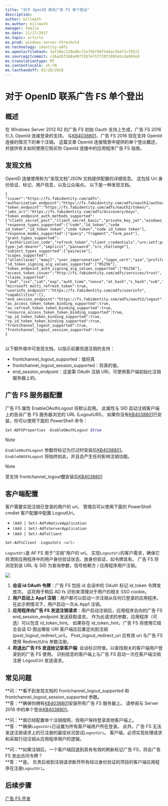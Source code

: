 ```yaml
---
title: "对于 OpenID 联系广告 FS 单个登出"
description: 
author: billmath
ms.author: billmath
manager: femila
ms.date: 11/17/2017
ms.topic: article
ms.prod: windows-server-threshold
ms.technology: identity-adfs
ms.openlocfilehash: 3af10ec139edbc72e75bf80f544ac5b4f1cf9222
ms.sourcegitcommit: c16a2bf1b8a48ff267e71ff29f18b5e5cda003e8
ms.translationtype: MT
ms.contentlocale: zh-CN
ms.lasthandoff: 02/28/2018
---
```

#  <a name="single-log-out-for-openid-connect-with-ad-fs"></a>对于 OpenID 联系广告 FS 单个登出

## <a name="overview"></a>概述
在 Windows Server 2012 R2 的广告 FS 初始 Oauth 支持上生成，广告 FS 2016 引入 OpenId 连接登录的支持。 与[KB4038801](https://support.microsoft.com/en-gb/help/4038801/windows-10-update-kb4038801)，广告 FS 2016 现在支持 OpenId 连接的情况下的单个注销。 这篇文章 OpenId 连接情景中提供的单个登出概述，并提供有关如何使用它购买你 OpenId 连接中的应用程序广告 FS 指南。


## <a name="discovery-doc"></a>发现文档
OpenID 连接使用称为"发现文档"JSON 文档提供配置的详细信息。  这包括 Uri 身份验证、标记、用户信息，以及公众端点。  以下是一种发现文档。

```
{
"issuer":"https://fs.fabidentity.com/adfs",
"authorization_endpoint":"https://fs.fabidentity.com/adfs/oauth2/authorize/",
"token_endpoint":"https://fs.fabidentity.com/adfs/oauth2/token/",
"jwks_uri":"https://fs.fabidentity.com/adfs/discovery/keys",
"token_endpoint_auth_methods_supported":["client_secret_post","client_secret_basic","private_key_jwt","windows_client_authentication"],
"response_types_supported":["code","id_token","code id_token","id_token token","code token","code id_token token"],
"response_modes_supported":["query","fragment","form_post"],
"grant_types_supported":["authorization_code","refresh_token","client_credentials","urn:ietf:params:oauth:grant-type:jwt-bearer","implicit","password","srv_challenge"],
"subject_types_supported":["pairwise"],
"scopes_supported":["allatclaims","email","user_impersonation","logon_cert","aza","profile","vpn_cert","winhello_cert","openid"],
"id_token_signing_alg_values_supported":["RS256"],
"token_endpoint_auth_signing_alg_values_supported":["RS256"],
"access_token_issuer":"http://fs.fabidentity.com/adfs/services/trust",
"claims_supported":["aud","iss","iat","exp","auth_time","nonce","at_hash","c_hash","sub","upn","unique_name","pwd_url","pwd_exp","sid"],
"microsoft_multi_refresh_token":true,
"userinfo_endpoint":"https://fs.fabidentity.com/adfs/userinfo",
"capabilities":[],
"end_session_endpoint":"https://fs.fabidentity.com/adfs/oauth2/logout",
"as_access_token_token_binding_supported":true,
"as_refresh_token_token_binding_supported":true,
"resource_access_token_token_binding_supported":true,
"op_id_token_token_binding_supported":true,
"rp_id_token_token_binding_supported":true,
"frontchannel_logout_supported":true,
"frontchannel_logout_session_supported":true
} 
 
```



以下额外值中可发现文档，以指示前置信道注销的支持：

- frontchannel_logout_supported：值将真
- frontchannel_logout_session_supported：将真的值。
- end_session_endpoint：这是第 OAuth 注销 URI，可使用客户端初始化注销服务器上的。


## <a name="ad-fs-server-configuration"></a>广告 FS 服务器配置
广告 FS 属性 EnableOAuthLogout 将默认启用。  此属性与 SID 启动注销客户端上的告诉广告 FS 服务器浏览的 URL (LogoutURI)。 如果你没有[KB4038801](https://support.microsoft.com/en-gb/help/4038801/windows-10-update-kb4038801)已安装，你可以使用下面的 PowerShell 命令：

```PowerShell
Set-ADFSProperties -EnableOAuthLogout $true
```

>[!NOTE]
> `EnableOAuthLogout` 参数将标记为已过时安装后[KB4038801](https://support.microsoft.com/en-gb/help/4038801/windows-10-update-kb4038801)。 `EnableOAUthLogout` 将始终如此，并且会产生任何影响注销功能。

>[!NOTE]
>受支持 frontchannel_logout**仅**安装后[KB4038801](https://support.microsoft.com/en-gb/help/4038801/windows-10-update-kb4038801)

## <a name="client-configuration"></a>客户端配置
客户需要实现注销已登录的用户的 url。 管理员可以使用下面的 PowerShell cmdlet 客户配置中配置 LogoutUri。 


- `(Add | Set)-AdfsNativeApplication`
- `(Add | Set)-AdfsServerApplication`
- `(Add | Set)-AdfsClient`

```PowerShell
Set-AdfsClient -LogoutUri <url>
```

`LogoutUri`是 AF FS 用于"注销"用户的 url。 实现`LogoutUri`的客户需求，确保它将清除应用程序中的用户身份验证状态、放身份验证，如令牌具有。 广告 FS 将浏览到该 URL 与 SID 为查询参数，信号依赖方 / 应用程序用户注销。 

![](media/ad-fs-logout-openid-connect/adfs_single_logout2.png)


1.  **会话 id OAuth 令牌**：广告 FS 包括 id 会话中的 OAuth 标记 id_token 令牌发放次。 这将用于稍后 AD fs 识别来清理对于用户的相关 SSO cookie。
2.  **用户启动上 App1 注销**：用户都可以启动一次注销从任何已登录的应用程序。 在此示例情况下，用户启动一次从 App1 注销。
3.  **应用程序向广告 FS 发送注销请求**：用户启动注销后，应用程序会向的广告 FS end_session_endpoint 发送获取请求。 作为此请求的参数，应用程序（可选）可以包含 id_token_hint。 如果存在 id_token_hint，广告 FS 将使用它结合会话 ID 图出哪些 URI 客户端应后重定向到注销 (post_logout_redirect_uri)。  Post_logout_redirect_uri 应有效 uri 与广告 FS 使用 RedirectUris 参数注册。
4.  **将退出广告 FS 发送给记录客户端**: 会话标识符值，以查找相关的客户端用户登录到的广告 FS 使用。 识别信息的客户端上与广告 FS 启动一次在客户端注销注册 LogoutUri 发送请求。

## <a name="faqs"></a>常见问题
**问：**看不到发现文档的 frontchannel_logout_supported 和 frontchannel_logout_session_supported 参数。</br>
**答：**确保你拥有[KB4038801](https://support.microsoft.com/en-gb/help/4038801/windows-10-update-kb4038801)安装所有广告 FS 服务器上。 请参阅与 Server 2016 中的单个登出[KB4038801](https://support.microsoft.com/en-gb/help/4038801/windows-10-update-kb4038801)。

**问：**我已经配置单个注销按照，但用户保持登录其他客户端上。</br>
**答：**确保`LogoutUri`已设置为所有客户端用户所在登录。 此外，广告 FS 无法发送注销请求上的已注册的最佳状况尝试`LogoutUri`。 客户端，必须实现处理请求和采取行动注销从应用程序用户的逻辑。</br>

**问：**如果注销后，一个客户端回退到具有有效的刷新标记广告 FS，将会广告 FS 发出访问令牌？</br>
**答：**是。 负责后收到注销请求断开所有经过身份验证的项目的客户端应用程序在注册`LogoutUri`。


## <a name="next-steps"></a>后续步骤
[广告 FS 开发](../../ad-fs/AD-FS-Development.md)  

